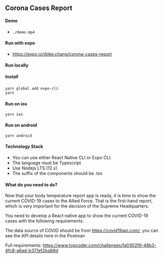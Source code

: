 ## Corona Cases Report

#### Demo

- `./demo.mp4`

#### Run with expo

- https://expo.io/@ike.chang/corona-cases-report

#### Run locally

##### Install

```
yarn global add expo-cli
yarn
```

#### Run on ios

```
yarn ios
```

#### Run on android

```
yarn android
```

#### Technology Stack

- You can use either React Native CLI or Expo CLI.
- The language must be Typescript
- Use Nodejs LTS (12.x)
- The suffix of the components should be .tsx

#### What do you need to do?

Now that your body temperature report app is ready, it is time to show the current COVID-19 cases to the Allied Force. That is the first-hand report, which is very important for the decision of the Supreme Headquarters.

You need to develop a React native app to show the current COVID-19 cases with the following requirements:

The data source of COVID should be from https://covid19api.com/, you can see the API details here in the Postman

Full requirements: https://www.topcoder.com/challenges/fa0302f6-48b3-4fc8-a6ad-b371ef2ba88d
